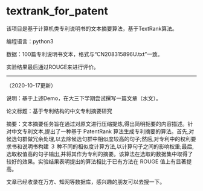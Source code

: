 # textrank_for_patent

该项目是基于计算机类专利说明书的文本摘要算法，基于TextRank算法。

编程语言：python3

数据：100篇专利说明书文本，格式与“CN208315896U.txt”一致。

实验结果最后通过ROUGE来进行评价。

------

（2020-10-17更新）

说明：基于上述Demo，在大三下学期尝试撰写一篇文章（水文）。

论文标题：基于专利结构的中文专利摘要研究

摘要：文本摘要任务旨在通过对原文进行压缩提炼,得出简明扼要的内容描述。针对中文专利文本,提出了一种基于 PatentRank 算法生成专利摘要的算法。首先,对候选句群做冗余处理,以去除候选句群中相似度较高的句子;然后,对专利中的权利要求书和说明书构建 ３ 种不同的相似度计算方法,以计算句子之间的影响权重;最后,选取权值高的句子输出,并将其作为专利的摘要。该算法在选取的数据集中取得了较好的效果。实验结果表明提出的算法相比于已有方法在 ROUGE 值上有显著提高。

文章已经收录在万方、知网等数据库，感兴趣的朋友可以去搜一下。

